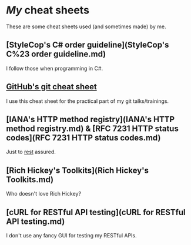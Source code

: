 # *My* cheat sheets

These are some cheat sheets used (and sometimes made) by me.

## [StyleCop's C# order guideline](StyleCop's C%23 order guideline.md)

I follow those when programming in C#.

## [GitHub's git cheat sheet](https://help.github.com/articles/git-cheatsheet)

I use this cheat sheet for the practical part of my git talks/trainings.

## [IANA's HTTP method registry](IANA's HTTP method registry.md) & [RFC 7231 HTTP status codes](RFC 7231 HTTP status codes.md)

Just to [rest](http://en.wikipedia.org/wiki/Representational_state_transfer) assured.

## [Rich Hickey's Toolkits](Rich Hickey's Toolkits.md)

Who doesn't love Rich Hickey?

## [cURL for RESTful API testing](cURL for RESTful API testing.md)

I don't use any fancy GUI for testing my RESTful APIs.